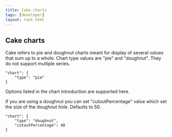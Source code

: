 ```yaml
---
title: Cake charts
tags: [developer]
layout: root.html
---
```



## Cake charts

Cake refers to pie and doughnut charts meant for display of several values that sum up to a whole. Chart type values are "pie" and "doughnut". They do not support multiple series.

```text
"chart": {
	"type": "pie"
}
```

Options listed in the chart introduction are supported here.

If you are using a doughnut you can set "cutoutPercentage" value which set the size of the doughnut hole. Defaults to 50.

```text
"chart": {
	"type": "doughnut",
	"cutoutPercentage": 40
}
```